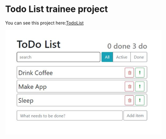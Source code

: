 # Todo List trainee project 
You can see this project here:[TodoList](https://todo-e4437.firebaseapp.com/)

![alt text](todo.png)
